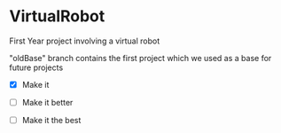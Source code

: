 VirtualRobot
============

First Year project involving a virtual robot

"oldBase" branch contains the first project which we used as a base for future projects

- [x] Make it
- [ ] Make it better
- [ ] Make it the best


